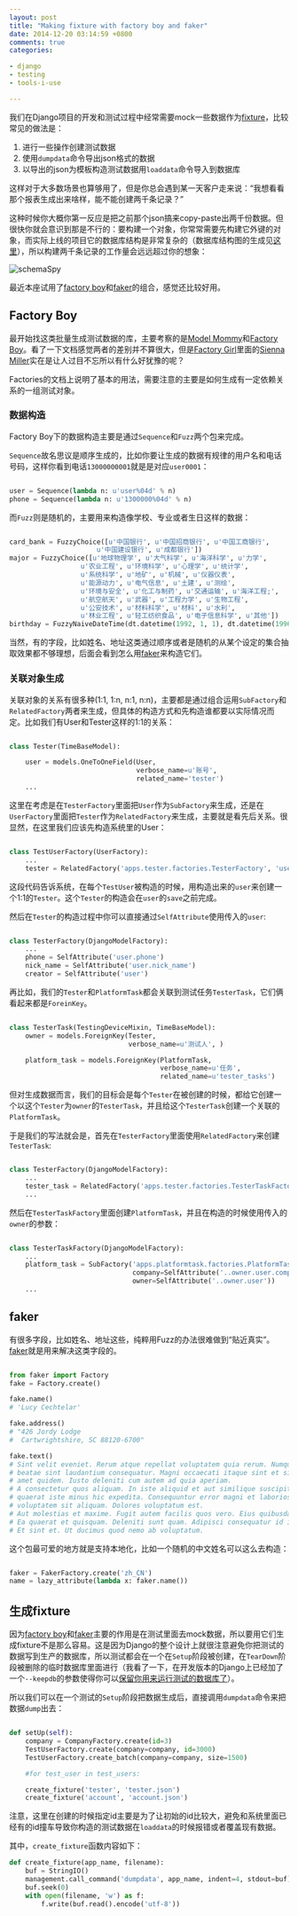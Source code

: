 ```yaml
---
layout: post
title: "Making fixture with factory boy and faker"
date: 2014-12-20 03:14:59 +0800
comments: true
categories:

- django
- testing
- tools-i-use

---
```


我们在Django项目的开发和测试过程中经常需要mock一些数据作为[fixture](https://docs.djangoproject.com/en/1.7/howto/initial-data/)，比较常见的做法是：

1. 进行一些操作创建测试数据
2. 使用`dumpdata`命令导出json格式的数据
3. 以导出的json为模板构造测试数据用`loaddata`命令导入到数据库

这样对于大多数场景也算够用了，但是你总会遇到某一天客户走来说：“我想看看那个报表生成出来啥样，能不能创建两千条记录？”

这种时候你大概你第一反应是把之前那个json搞来copy-paste出两千份数据。但很快你就会意识到那是不行的：要构建一个对象，你常常需要先构建它外键的对象，而实际上线的项目它的数据库结构是非常复杂的（数据库结构图的生成见[这里](http://lenciel.cn/2014/12/integrate-schemaspy-with-sphinx-build-for-django-database-design-visualization/)），所以构建两千条记录的工作量会远远超过你的想象：

![schemaSpy](/downloads/images/2014_12/database_design_visualization.png "schemaSpy...")

最近本座试用了[factory boy](https://github.com/rbarrois/factory_boy/)和[faker](https://github.com/joke2k/faker)的组合，感觉还比较好用。

## Factory Boy

最开始找这类批量生成测试数据的库，主要考察的是[Model Mommy](https://github.com/vandersonmota/model_mommy)和[Factory Boy](https://github.com/rbarrois/factory_boy/)。看了一下文档感觉两者的差别并不算很大，但是[Factory Girl](http://movie.douban.com/subject/1898357/)里面的[Sienna Miller](http://movie.douban.com/celebrity/1003485/)实在是让人过目不忘所以有什么好犹豫的呢？

Factories的文档上说明了基本的用法，需要注意的主要是如何生成有一定依赖关系的一组测试对象。

### 数据构造

Factory Boy下的数据构造主要是通过`Sequence`和`Fuzz`两个包来完成。

`Sequence`故名思议是顺序生成的，比如你要让生成的数据有规律的用户名和电话号码，这样你看到电话`13000000001`就是是对应`user0001`：

``` python

user = Sequence(lambda n: u'user%04d' % n)
phone = Sequence(lambda n: u'1300000%04d' % n)

```

而`Fuzz`则是随机的，主要用来构造像学校、专业或者生日这样的数据：

``` python

card_bank = FuzzyChoice([u'中国银行', u'中国招商银行', u'中国工商银行',
                      u'中国建设银行', u'成都银行'])
major = FuzzyChoice([u'地球物理学', u'大气科学', u'海洋科学', u'力学',
                  u'农业工程', u'环境科学', u'心理学', u'统计学',
                  u'系统科学', u'地矿', u'机械', u'仪器仪表',
                  u'能源动力', u'电气信息', u'土建', u'测绘',
                  u'环境与安全', u'化工与制药', u'交通运输', u'海洋工程;',
                  u'航空航天', u'武器', u'工程力学', u'生物工程',
                  u'公安技术', u'材料科学', u'材料', u'水利',
                  u'林业工程', u'轻工纺织食品', u'电子信息科学', u'其他'])
birthday = FuzzyNaiveDateTime(dt.datetime(1992, 1, 1), dt.datetime(1996, 1, 1))

```

当然，有的字段，比如姓名、地址这类通过顺序或者是随机的从某个设定的集合抽取效果都不够理想，后面会看到怎么用[faker](https://github.com/joke2k/faker)来构造它们。

### 关联对象生成

关联对象的关系有很多种(1:1, 1:n, n:1, n:n)，主要都是通过组合运用`SubFactory`和`RelatedFactory`两者来生成，但具体的构造方式和先构造谁都要以实际情况而定。比如我们有User和Tester这样的1:1的关系：

``` python

class Tester(TimeBaseModel):

    user = models.OneToOneField(User,
                                verbose_name=u'账号',
                                related_name='tester')
    ...

```

这里在考虑是在`TesterFactory`里面把`User`作为`SubFactory`来生成，还是在`UserFactory`里面把`Tester`作为`RelatedFactory`来生成，主要就是看先后关系。很显然，在这里我们应该先构造系统里的User：

``` python

class TestUserFactory(UserFactory):
    ...
    tester = RelatedFactory('apps.tester.factories.TesterFactory', 'user')

```

这段代码告诉系统，在每个`TestUser`被构造的时候，用构造出来的`user`来创建一个1:1的`Tester`。这个`Tester`的构造会在`user`的`save`之前完成。

然后在`Tester`的构造过程中你可以直接通过`SelfAttribute`使用传入的`user`:

``` python

class TesterFactory(DjangoModelFactory):
    ...
    phone = SelfAttribute('user.phone')
    nick_name = SelfAttribute('user.nick_name')
    creator = SelfAttribute('user')

```

再比如，我们的`Tester`和`PlatformTask`都会关联到测试任务`TesterTask`，它们俩看起来都是`ForeinKey`。

```python

class TesterTask(TestingDeviceMixin, TimeBaseModel):
    owner = models.ForeignKey(Tester,
                              verbose_name=u'测试人', )

    platform_task = models.ForeignKey(PlatformTask,
                                      verbose_name=u'任务',
                                      related_name=u'tester_tasks')

```

但对生成数据而言，我们的目标会是每个`Tester`在被创建的时候，都给它创建一个以这个`Tester`为`owner`的`TesterTask`，并且给这个`TesterTask`创建一个关联的`PlatformTask`。

于是我们的写法就会是，首先在`TesterFactory`里面使用`RelatedFactory`来创建`TesterTask`:

``` python

class TesterFactory(DjangoModelFactory):
    ...
    tester_task = RelatedFactory('apps.tester.factories.TesterTaskFactory', 'owner')
    ...

```

然后在`TesterTaskFactory`里面创建`PlatformTask`，并且在构造的时候使用传入的`owner`的参数：

``` python

class TesterTaskFactory(DjangoModelFactory):
    ...
    platform_task = SubFactory('apps.platformtask.factories.PlatformTaskFactory',
                               company=SelfAttribute('..owner.user.company'),
                               owner=SelfAttribute('..owner.user'))
    ...

```



## faker

有很多字段，比如姓名、地址这些，纯粹用Fuzz的办法很难做到“贴近真实”。[faker](https://github.com/joke2k/faker)就是用来解决这类字段的。

``` python

from faker import Factory
fake = Factory.create()

fake.name()
# 'Lucy Cechtelar'

fake.address()
# "426 Jordy Lodge
#  Cartwrightshire, SC 88120-6700"

fake.text()
# Sint velit eveniet. Rerum atque repellat voluptatem quia rerum. Numquam excepturi
# beatae sint laudantium consequatur. Magni occaecati itaque sint et sit tempore. Nesciunt
# amet quidem. Iusto deleniti cum autem ad quia aperiam.
# A consectetur quos aliquam. In iste aliquid et aut similique suscipit. Consequatur qui
# quaerat iste minus hic expedita. Consequuntur error magni et laboriosam. Aut aspernatur
# voluptatem sit aliquam. Dolores voluptatum est.
# Aut molestias et maxime. Fugit autem facilis quos vero. Eius quibusdam possimus est.
# Ea quaerat et quisquam. Deleniti sunt quam. Adipisci consequatur id in occaecati.
# Et sint et. Ut ducimus quod nemo ab voluptatum.

```

这个包最可爱的地方就是支持本地化，比如一个随机的中文姓名可以这么去构造：

``` python

faker = FakerFactory.create('zh_CN')
name = lazy_attribute(lambda x: faker.name())

```

## 生成fixture

因为[factory boy](https://github.com/rbarrois/factory_boy/)和[faker](https://github.com/joke2k/faker)主要的作用是在测试里面去mock数据，所以要用它们生成fixture不是那么容易。这是因为Django的整个设计上就很注意避免你把测试的数据写到生产的数据库，所以测试都会在一个在`Setup`阶段被创建，在`TearDown`阶段被删除的临时数据库里面进行（我看了一下，在开发版本的Django上已经加了一个`--keepdb`的参数使得你可以[保留你用来运行测试的数据库了](https://docs.djangoproject.com/en/dev/ref/django-admin/#django-admin-option---keepdb)）。

所以我们可以在一个测试的`Setup`阶段把数据生成后，直接调用`dumpdata`命令来把数据`dump`出去：

``` python

def setUp(self):
    company = CompanyFactory.create(id=3)
    TestUserFactory.create(company=company, id=3000)
    TestUserFactory.create_batch(company=company, size=1500)

    #for test_user in test_users:

    create_fixture('tester', 'tester.json')
    create_fixture('account', 'account.json')

```

注意，这里在创建的时候指定id主要是为了让初始的id比较大，避免和系统里面已经有的id撞车导致你构造的测试数据在`loaddata`的时候报错或者覆盖现有数据。

其中，`create_fixture`函数内容如下：

``` python
def create_fixture(app_name, filename):
    buf = StringIO()
    management.call_command('dumpdata', app_name, indent=4, stdout=buf)
    buf.seek(0)
    with open(filename, 'w') as f:
        f.write(buf.read().encode('utf-8'))
```

